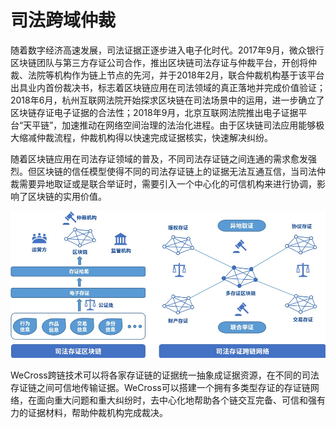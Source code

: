 # 司法跨域仲裁

随着数字经济高速发展，司法证据正逐步进入电子化时代。2017年9月，微众银行区块链团队与第三方存证公司合作，推出区块链司法存证与仲裁平台，开创将仲裁、法院等机构作为链上节点的先河，并于2018年2月，联合仲裁机构基于该平台出具业内首份裁决书，标志着区块链应用在司法领域的真正落地并完成价值验证；2018年6月，杭州互联网法院开始探求区块链在司法场景中的运用，进一步确立了区块链存证电子证据的合法性；2018年9月，北京互联网法院推出电子证据平台“天平链”，加速推动在网络空间治理的法治化进程。由于区块链司法应用能够极大缩减仲裁流程，仲裁机构得以快速完成证据核实，快速解决纠纷。

随着区块链应用在司法存证领域的普及，不同司法存证链之间连通的需求愈发强烈。但区块链的信任模型使得不同的司法存证链上的证据无法互通互信，当司法仲裁需要异地取证或是联合举证时，需要引入一个中心化的可信机构来进行协调，影响了区块链的实用价值。

![](../images/evidence.png)

WeCross跨链技术可以将各家存证链的证据统一抽象成证据资源，在不同的司法存证链之间可信地传输证据。WeCross可以搭建一个拥有多类型存证的存证链网络，在面向重大问题和重大纠纷时，去中心化地帮助各个链交互完备、可信和强有力的证据材料，帮助仲裁机构完成裁决。
